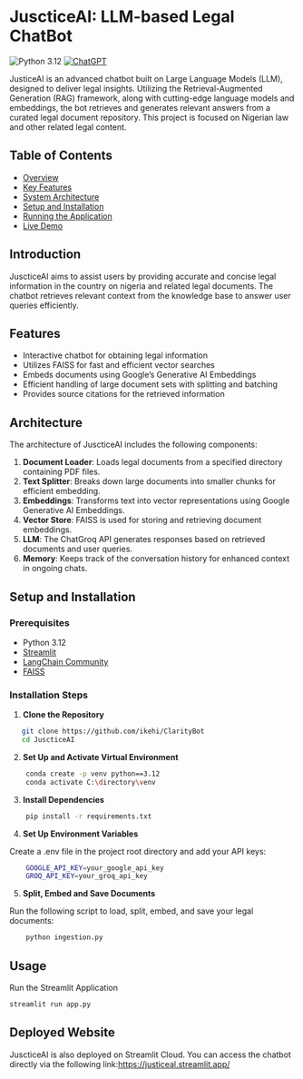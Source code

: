 # JuscticeAI: LLM-based Legal ChatBot

![Python 3.12](https://img.shields.io/badge/Python-3.10-brightgreen.svg) [![ChatGPT](https://img.shields.io/badge/ChatGPT-74aa9c?logo=openai&logoColor=white)](#)  

JusticeAI is an advanced chatbot built on Large Language Models (LLM), designed to deliver legal insights. Utilizing the Retrieval-Augmented Generation (RAG) framework, along with cutting-edge language models and embeddings, the bot retrieves and generates relevant answers from a curated legal document repository. This project is focused on Nigerian law and other related legal content.

## Table of Contents

- [Overview](#introduction)
- [Key Features](#features)
- [System Architecture](#architecture)
- [Setup and Installation](#setup-and-installation)
- [Running the Application](#usage)
- [Live Demo](#deployed-website)


## Introduction

JuscticeAI aims to assist users by providing accurate and concise legal information in the country on nigeria  and related legal documents. The chatbot retrieves relevant context from the knowledge base to answer user queries efficiently.

## Features

- Interactive chatbot for obtaining legal information
- Utilizes FAISS for fast and efficient vector searches
- Embeds documents using Google’s Generative AI Embeddings
- Efficient handling of large document sets with splitting and batching
- Provides source citations for the retrieved information


## Architecture

The architecture of JuscticeAI includes the following components:

1. **Document Loader**: Loads legal documents from a specified directory containing PDF files.
2. **Text Splitter**: Breaks down large documents into smaller chunks for efficient embedding.
3. **Embeddings**: Transforms text into vector representations using Google Generative AI Embeddings.
4. **Vector Store**: FAISS is used for storing and retrieving document embeddings.
5. **LLM**: The ChatGroq API generates responses based on retrieved documents and user queries.
6. **Memory**: Keeps track of the conversation history for enhanced context in ongoing chats.

## Setup and Installation

### Prerequisites

- Python 3.12
- [Streamlit](https://streamlit.io/)
- [LangChain Community](https://github.com/langchain-ai/langchain-community)
- [FAISS](https://github.com/facebookresearch/faiss)

### Installation Steps

1. **Clone the Repository**

```bash
   git clone https://github.com/ikehi/ClarityBot
   cd JuscticeAI
```

2.  **Set Up and Activate Virtual Environment**

```bash
    conda create -p venv python==3.12
    conda activate C:\directory\venv
```

3. **Install Dependencies**

```bash
    pip install -r requirements.txt
```

4. **Set Up Environment Variables**

Create a .env file in the project root directory and add your API keys:
```bash
    GOOGLE_API_KEY=your_google_api_key
    GROQ_API_KEY=your_groq_api_key
```

5. **Split, Embed and Save Documents**

Run the following script to load, split, embed, and save your legal documents:
```bash
    python ingestion.py
```

## Usage
Run the Streamlit Application

```bash
streamlit run app.py
```
## Deployed Website

JuscticeAI is also deployed on Streamlit Cloud. You can access the chatbot directly via the following link:https://justiceal.streamlit.app/





